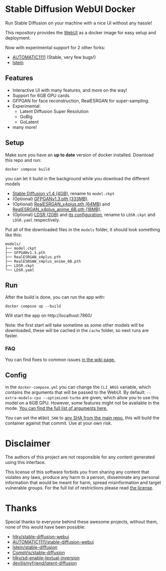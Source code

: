 ﻿# Stable Diffusion WebUI Docker

Run Stable Diffusion on your machine with a nice UI without any hassle!

This repository provides the [WebUI](https://github.com/hlky/stable-diffusion-webui) as a docker image for easy setup and deployment.

Now with experimental support for 2 other forks:

- [AUTOMATIC1111](./AUTOMATIC1111/) (Stable, very few bugs!)
- [lstein](./lstein/)

## Features

- Interactive UI with many features, and more on the way!
- Support for 6GB GPU cards.
- GFPGAN for face reconstruction, RealESRGAN for super-sampling.
- Experimental:
  - Latent Diffusion Super Resolution
  - GoBig
  - GoLatent
- many more!

## Setup

Make sure you have an **up to date** version of docker installed. Download this repo and run:

```
docker compose build
```

you can let it build in the background while you download the different models

- [Stable Diffusion v1.4 (4GB)](https://www.googleapis.com/storage/v1/b/aai-blog-files/o/sd-v1-4.ckpt?alt=media), rename to `model.ckpt`
- (Optional) [GFPGANv1.3.pth (333MB)](https://github.com/TencentARC/GFPGAN/releases/download/v1.3.0/GFPGANv1.3.pth).
- (Optional) [RealESRGAN_x4plus.pth (64MB)](https://github.com/xinntao/Real-ESRGAN/releases/download/v0.1.0/RealESRGAN_x4plus.pth) and [RealESRGAN_x4plus_anime_6B.pth (18MB)](https://github.com/xinntao/Real-ESRGAN/releases/download/v0.2.2.4/RealESRGAN_x4plus_anime_6B.pth).
- (Optional) [LDSR (2GB)](https://heibox.uni-heidelberg.de/f/578df07c8fc04ffbadf3/?dl=1) and [its configuration](https://heibox.uni-heidelberg.de/f/31a76b13ea27482981b4/?dl=1), rename to `LDSR.ckpt` and `LDSR.yaml` respectively.
<!-- - (Optional) [RealESRGAN_x2plus.pth (64MB)](https://github.com/xinntao/Real-ESRGAN/releases/download/v0.2.1/RealESRGAN_x2plus.pth)
- TODO: (I still need to find the RealESRGAN_x2plus_6b.pth) -->

Put all of the downloaded files in the `models` folder, it should look something like this:

```
models/
├── model.ckpt
├── GFPGANv1.3.pth
├── RealESRGAN_x4plus.pth
├── RealESRGAN_x4plus_anime_6B.pth
├── LDSR.ckpt
└── LDSR.yaml
```

## Run

After the build is done, you can run the app with:

```
docker compose up --build
```

Will start the app on http://localhost:7860/

Note: the first start will take sometime as some other models will be downloaded, these will be cached in the `cache` folder, so next runs are faster.

### FAQ

You can find fixes to common issues [in the wiki page.](https://github.com/AbdBarho/stable-diffusion-webui-docker/wiki/FAQ)

## Config

in the `docker-compose.yml` you can change the `CLI_ARGS` variable, which contains the arguments that will be passed to the WebUI. By default: `--extra-models-cpu --optimized-turbo` are given, which allow you to use this model on a 6GB GPU. However, some features might not be available in the mode. [You can find the full list of arguments here.](https://github.com/hlky/stable-diffusion/blob/bb765f1897c968495ffe12a06b421d97b56d5ae1/scripts/webui.py)

You can set the `WEBUI_SHA` to [any SHA from the main repo](https://github.com/hlky/stable-diffusion/commits/main), this will build the container against that commit. Use at your own risk.

# Disclaimer

The authors of this project are not responsible for any content generated using this interface.

This license of this software forbids you from sharing any content that violates any laws, produce any harm to a person, disseminate any personal information that would be meant for harm, spread misinformation and target vulnerable groups. For the full list of restrictions please read [the license](./LICENSE).

# Thanks

Special thanks to everyone behind these awesome projects, without them, none of this would have been possible:

- [hlky/stable-diffusion-webui](https://github.com/hlky/stable-diffusion-webui)
- [AUTOMATIC1111/stable-diffusion-webui](https://github.com/AUTOMATIC1111/stable-diffusion-webui)
- [lstein/stable-diffusion](https://github.com/lstein/stable-diffusion)
- [CompVis/stable-diffusion](https://github.com/CompVis/stable-diffusion)
- [hlky/sd-enable-textual-inversion](https://github.com/hlky/sd-enable-textual-inversion)
- [devilismyfriend/latent-diffusion](https://github.com/devilismyfriend/latent-diffusion)
